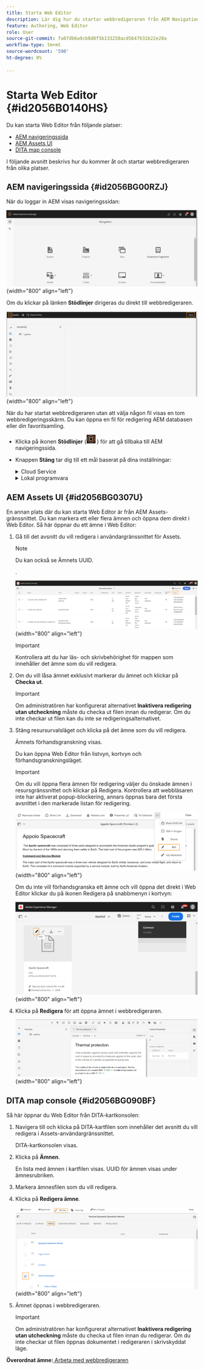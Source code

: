 ```yaml
---
title: Starta Web Editor
description: Lär dig hur du startar webbredigeraren från AEM Navigation Page, AEM Assets UI och DITA map Console i AEM Guides.
feature: Authoring, Web Editor
role: User
source-git-commit: fa07db6a9cb8d8f5b133258acd5647631b22e28a
workflow-type: tm+mt
source-wordcount: '590'
ht-degree: 0%

---
```


# Starta Web Editor {#id2056B0140HS}

Du kan starta Web Editor från följande platser:

- [AEM navigeringssida](#id2056BG00RZJ)
- [AEM Assets UI](#id2056BG0307U)
- [DITA map console](#id2056BG090BF)

I följande avsnitt beskrivs hur du kommer åt och startar webbredigeraren från olika platser.

## AEM navigeringssida {#id2056BG00RZJ}

När du loggar in AEM visas navigeringssidan:

![](images/web-editor-from-navigation-page.png){width="800" align="left"}

Om du klickar på länken **Stödlinjer** dirigeras du direkt till webbredigeraren.

![](images/web-editor-launch-page.png){width="800" align="left"}

När du har startat webbredigeraren utan att välja någon fil visas en tom webbredigeringsskärm. Du kan öppna en fil för redigering AEM databasen eller din favoritsamling.

- Klicka på ikonen **Stödlinjer** (![](images/aem-guides-icon.png) ) för att gå tillbaka till AEM navigeringssida.

- Knappen **Stäng** tar dig till ett mål baserat på dina inställningar:



  <details>

  <summary> Cloud Service </summary>

  Om du använder Cloud Service klickar du på knappen **Stäng** för att gå tillbaka till AEM navigeringssida.
  </details>

  <details>

  <summary> Lokal programvara</summary>

  Om du använder AEM Guides On-Local Software (4.2.1 och senare) klickar du på knappen **Close** till höger för att gå tillbaka till den aktuella filsökvägen i Assets-gränssnittet.

  </details>

## AEM Assets UI {#id2056BG0307U}

En annan plats där du kan starta Web Editor är från AEM Assets-gränssnittet. Du kan markera ett eller flera ämnen och öppna dem direkt i Web Editor. Så här öppnar du ett ämne i Web Editor:

1. Gå till det avsnitt du vill redigera i användargränssnittet för Assets.

   >[!NOTE]
   >
   > Du kan också se Ämnets UUID.

   .

   ![](images/assets_ui_with_uuid_cs.png){width="800" align="left"}

   >[!IMPORTANT]
   >
   > Kontrollera att du har läs- och skrivbehörighet för mappen som innehåller det ämne som du vill redigera.

1. Om du vill låsa ämnet exklusivt markerar du ämnet och klickar på **Checka ut**.

   >[!IMPORTANT]
   >
   > Om administratören har konfigurerat alternativet **Inaktivera redigering utan utcheckning** måste du checka ut filen innan du redigerar. Om du inte checkar ut filen kan du inte se redigeringsalternativet.

1. Stäng resursurvalsläget och klicka på det ämne som du vill redigera.

   Ämnets förhandsgranskning visas.

   Du kan öppna Web Editor från listvyn, kortvyn och förhandsgranskningsläget.

   >[!IMPORTANT]
   >
   > Om du vill öppna flera ämnen för redigering väljer du önskade ämnen i resursgränssnittet och klickar på Redigera. Kontrollera att webbläsaren inte har aktiverat popup-blockering, annars öppnas bara det första avsnittet i den markerade listan för redigering.

   ![](images/edit-from-preview_cs.png){width="800" align="left"}

   Om du inte vill förhandsgranska ett ämne och vill öppna det direkt i Web Editor klickar du på ikonen Redigera på snabbmenyn i kortvyn:

   ![](images/edit-topic-from-quick-action_cs.png){width="800" align="left"}

1. Klicka på **Redigera** för att öppna ämnet i webbredigeraren.

   ![](images/edit-mode.png){width="800" align="left"}


## DITA map console {#id2056BG090BF}

Så här öppnar du Web Editor från DITA-kartkonsolen:

1. Navigera till och klicka på DITA-kartfilen som innehåller det avsnitt du vill redigera i Assets-användargränssnittet.

   DITA-kartkonsolen visas.

1. Klicka på **Ämnen**.

   En lista med ämnen i kartfilen visas. UUID för ämnen visas under ämnesrubriken.

1. Markera ämnesfilen som du vill redigera.

1. Klicka på **Redigera ämne**.

   ![](images/edit-topics-map-console_cs.png){width="800" align="left"}

1. Ämnet öppnas i webbredigeraren.

   >[!IMPORTANT]
   >
   > Om administratören har konfigurerat alternativet **Inaktivera redigering utan utcheckning** måste du checka ut filen innan du redigerar. Om du inte checkar ut filen öppnas dokumentet i redigeraren i skrivskyddat läge.


**Överordnat ämne:**[ Arbeta med webbredigeraren](web-editor.md)
